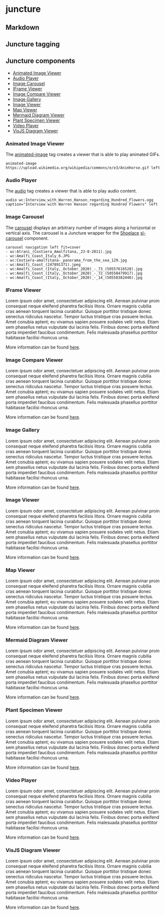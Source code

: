 # juncture

## Markdown

## Juncture tagging

## Juncture components

- [Animated Image Viewer](#animated-image-viewer)
- [Audio Player](#audio-player)
- [Image Carousel](#image-carousel)
- [IFrame Viewer](#iframe-viewer)
- [Image Compare Viewer](#image-compare-viewer)
- [Image Gallery](#image-gallery)
- [Image Viewer](#image-viewer)
- [Map Viewer](#map-viewer)
- [Mermaid Diagram Viewer](#mermaid-diagram-viewer)
- [Plant Specimen Viewer](#plant-specimen-viewer)
- [Video Player](#video-player)
- [VisJS Diagram Viewer](#visjs-diagram-viewer)

### Animated Image Viewer

The [animated-image](https://docs.juncture-digital.org/components/animated-image-viewer) tag creates a viewer that is able to play animated GIFs.

`animated-image https://upload.wikimedia.org/wikipedia/commons/e/e3/Animhorse.gif left`

### Audio Player

The [audio](https://docs.juncture-digital.org/components/audio-player) tag creates a viewer that is able to play audio content.

`audio wc:Interview_with_Warren_Hanson_regarding_Hundred_Flowers.ogg caption="Interview with Warren Hanson regarding Hundred Flowers" left`

### Image Carousel

The [carousel](https://docs.juncture-digital.org/components/image-carousel) displays an arbitrary number of images along a horizontal or vertical axis.  The carousel is a Juncture wrapper for the [Shoelace](https://shoelace.style/) [sl-carousel](https://shoelace.style/components/carousel) component.

```
carousel navigation left fit=cover
- wc:Atrani_(Costiera_Amalfitana,_23-8-2011).jpg
- wc:Amalfi_Coast_Italy_6.JPG
- wc:Costiera-amalfitana-_panorama_from_the_sea_129.jpg
- wc:Amalfi_Coast_(247891371).jpeg
- wc:Amalfi_Coast_(Italy,_October_2020)_-_73_(50557616528).jpg
- wc:Amalfi_Coast_(Italy,_October_2020)_-_72_(50558479917).jpg
- wc:Amalfi_Coast_(Italy,_October_2020)_-_14_(50558382446).jpg
```

### IFrame Viewer

Lorem ipsum odor amet, consectetuer adipiscing elit. Aenean pulvinar proin consequat neque eleifend pharetra facilisis litora. Ornare magnis cubilia cras aenean torquent lacinia curabitur. Quisque porttitor tristique donec senectus ridiculus nascetur. Tempor luctus tristique cras posuere lectus. Amet conubia aptent; eu vivamus sapien posuere sodales velit netus. Etiam sem phasellus netus vulputate dui lacinia felis. Finibus donec porta eleifend porta imperdiet faucibus condimentum. Felis malesuada phasellus porttitor habitasse facilisi rhoncus urna.

More information can be found [here](https://docs.juncture-digital.org/components/iframe-viewer).

### Image Compare Viewer

Lorem ipsum odor amet, consectetuer adipiscing elit. Aenean pulvinar proin consequat neque eleifend pharetra facilisis litora. Ornare magnis cubilia cras aenean torquent lacinia curabitur. Quisque porttitor tristique donec senectus ridiculus nascetur. Tempor luctus tristique cras posuere lectus. Amet conubia aptent; eu vivamus sapien posuere sodales velit netus. Etiam sem phasellus netus vulputate dui lacinia felis. Finibus donec porta eleifend porta imperdiet faucibus condimentum. Felis malesuada phasellus porttitor habitasse facilisi rhoncus urna.

More information can be found [here](https://docs.juncture-digital.org/components/image-compare-viewer).

### Image Gallery

Lorem ipsum odor amet, consectetuer adipiscing elit. Aenean pulvinar proin consequat neque eleifend pharetra facilisis litora. Ornare magnis cubilia cras aenean torquent lacinia curabitur. Quisque porttitor tristique donec senectus ridiculus nascetur. Tempor luctus tristique cras posuere lectus. Amet conubia aptent; eu vivamus sapien posuere sodales velit netus. Etiam sem phasellus netus vulputate dui lacinia felis. Finibus donec porta eleifend porta imperdiet faucibus condimentum. Felis malesuada phasellus porttitor habitasse facilisi rhoncus urna.

More information can be found [here](https://docs.juncture-digital.org/components/image-gallery).

### Image Viewer

Lorem ipsum odor amet, consectetuer adipiscing elit. Aenean pulvinar proin consequat neque eleifend pharetra facilisis litora. Ornare magnis cubilia cras aenean torquent lacinia curabitur. Quisque porttitor tristique donec senectus ridiculus nascetur. Tempor luctus tristique cras posuere lectus. Amet conubia aptent; eu vivamus sapien posuere sodales velit netus. Etiam sem phasellus netus vulputate dui lacinia felis. Finibus donec porta eleifend porta imperdiet faucibus condimentum. Felis malesuada phasellus porttitor habitasse facilisi rhoncus urna.

More information can be found [here](https://docs.juncture-digital.org/components/image-viewer).

### Map Viewer

Lorem ipsum odor amet, consectetuer adipiscing elit. Aenean pulvinar proin consequat neque eleifend pharetra facilisis litora. Ornare magnis cubilia cras aenean torquent lacinia curabitur. Quisque porttitor tristique donec senectus ridiculus nascetur. Tempor luctus tristique cras posuere lectus. Amet conubia aptent; eu vivamus sapien posuere sodales velit netus. Etiam sem phasellus netus vulputate dui lacinia felis. Finibus donec porta eleifend porta imperdiet faucibus condimentum. Felis malesuada phasellus porttitor habitasse facilisi rhoncus urna.

More information can be found [here](https://docs.juncture-digital.org/components/map-viewer).

### Mermaid Diagram Viewer

Lorem ipsum odor amet, consectetuer adipiscing elit. Aenean pulvinar proin consequat neque eleifend pharetra facilisis litora. Ornare magnis cubilia cras aenean torquent lacinia curabitur. Quisque porttitor tristique donec senectus ridiculus nascetur. Tempor luctus tristique cras posuere lectus. Amet conubia aptent; eu vivamus sapien posuere sodales velit netus. Etiam sem phasellus netus vulputate dui lacinia felis. Finibus donec porta eleifend porta imperdiet faucibus condimentum. Felis malesuada phasellus porttitor habitasse facilisi rhoncus urna.

More information can be found [here](https://docs.juncture-digital.org/components/mermaid-diagram-viewer).

### Plant Specimen Viewer

Lorem ipsum odor amet, consectetuer adipiscing elit. Aenean pulvinar proin consequat neque eleifend pharetra facilisis litora. Ornare magnis cubilia cras aenean torquent lacinia curabitur. Quisque porttitor tristique donec senectus ridiculus nascetur. Tempor luctus tristique cras posuere lectus. Amet conubia aptent; eu vivamus sapien posuere sodales velit netus. Etiam sem phasellus netus vulputate dui lacinia felis. Finibus donec porta eleifend porta imperdiet faucibus condimentum. Felis malesuada phasellus porttitor habitasse facilisi rhoncus urna.

More information can be found [here](https://docs.juncture-digital.org/components/plant-specimen-viewer).

### Video Player

Lorem ipsum odor amet, consectetuer adipiscing elit. Aenean pulvinar proin consequat neque eleifend pharetra facilisis litora. Ornare magnis cubilia cras aenean torquent lacinia curabitur. Quisque porttitor tristique donec senectus ridiculus nascetur. Tempor luctus tristique cras posuere lectus. Amet conubia aptent; eu vivamus sapien posuere sodales velit netus. Etiam sem phasellus netus vulputate dui lacinia felis. Finibus donec porta eleifend porta imperdiet faucibus condimentum. Felis malesuada phasellus porttitor habitasse facilisi rhoncus urna.

More information can be found [here](https://docs.juncture-digital.org/components/video-player).

### VisJS Diagram Viewer

Lorem ipsum odor amet, consectetuer adipiscing elit. Aenean pulvinar proin consequat neque eleifend pharetra facilisis litora. Ornare magnis cubilia cras aenean torquent lacinia curabitur. Quisque porttitor tristique donec senectus ridiculus nascetur. Tempor luctus tristique cras posuere lectus. Amet conubia aptent; eu vivamus sapien posuere sodales velit netus. Etiam sem phasellus netus vulputate dui lacinia felis. Finibus donec porta eleifend porta imperdiet faucibus condimentum. Felis malesuada phasellus porttitor habitasse facilisi rhoncus urna.

More information can be found [here](https://docs.juncture-digital.org/components/visjs-diagram-viewer).
